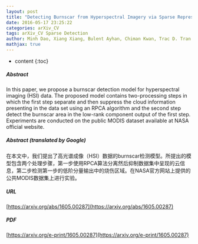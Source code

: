 ```yaml
---
layout: post
title: "Detecting Burnscar from Hyperspectral Imagery via Sparse Representation with Low-Rank Interference"
date: 2016-05-17 23:25:22
categories: arXiv_CV
tags: arXiv_CV Sparse Detection
author: Minh Dao, Xiang Xiang, Bulent Ayhan, Chiman Kwan, Trac D. Tran
mathjax: true
---
```


* content
{:toc}

##### Abstract
In this paper, we propose a burnscar detection model for hyperspectral imaging (HSI) data. The proposed model contains two-processing steps in which the first step separate and then suppress the cloud information presenting in the data set using an RPCA algorithm and the second step detect the burnscar area in the low-rank component output of the first step. Experiments are conducted on the public MODIS dataset available at NASA official website.

##### Abstract (translated by Google)
在本文中，我们提出了高光谱成像（HSI）数据的burnscar检测模型。所提出的模型包含两个处理步骤，第一步使用RPCA算法分离然后抑制数据集中呈现的云信息，第二步检测第一步的低阶分量输出中的烧伤区域。在NASA官方网站上提供的公共MODIS数据集上进行实验。

##### URL
[https://arxiv.org/abs/1605.00287](https://arxiv.org/abs/1605.00287)

##### PDF
[https://arxiv.org/e-print/1605.00287](https://arxiv.org/e-print/1605.00287)

